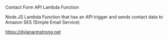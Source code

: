 Contact Form API Lambda Function

Node.JS Lambda Function that has an API trigger and sends contact data to Amazon SES (Simple Email Service)

https://dylanarmstrong.net